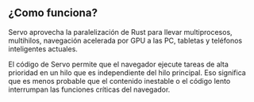##  ¿Como funciona?

Servo aprovecha la paralelización de Rust para llevar multiprocesos, multihilos, navegación acelerada por GPU a las PC, tabletas y teléfonos inteligentes actuales.

El código de Servo permite que el navegador ejecute tareas de alta prioridad en un hilo que es independiente del hilo principal. Eso significa que es menos probable que el contenido inestable o el código lento interrumpan las funciones críticas del navegador.
